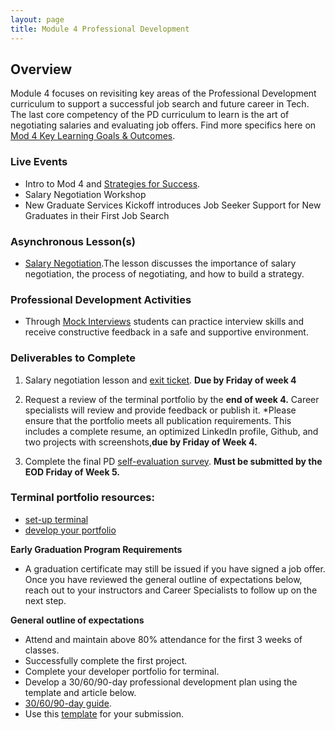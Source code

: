 ```yaml
---
layout: page
title: Module 4 Professional Development
---
```


## Overview
Module 4 focuses on revisiting key areas of the  Professional Development curriculum to support a successful job search and future career in Tech. The last core competency of the PD curriculum to learn is the art of negotiating salaries and evaluating job offers.  Find more specifics here on [Mod 4 Key Learning Goals & Outcomes](/module_four/mod4_learning_goals).

### Live Events
* Intro to Mod 4 and [Strategies for Success](https://careerdev.turing.edu/module_four/week1_kickoff). 
* Salary Negotiation Workshop
* New Graduate Services Kickoff introduces Job Seeker Support for New Graduates in their First Job Search

### Asynchronous Lesson(s)
* [Salary Negotiation](https://careerdev.turing.edu/module_four/negotiations).The lesson discusses the importance of salary negotiation, the process of negotiating, and how to build a strategy. 

### Professional Development Activities
* Through [Mock Interviews](https://careerdev.turing.edu/module_four/mod4_mock_interviews) students can practice interview skills and receive constructive feedback in a safe and supportive environment. 
  
### Deliverables to Complete 
1. Salary negotiation lesson and [exit ticket](https://docs.google.com/forms/d/e/1FAIpQLSdchKq_CTcnTMHp1QcWRmXCoIgHEs6F5zvaWWkAE2ZiLAMJSg/viewform).  **Due by Friday of week 4**
  
2. Request a review of the terminal portfolio by the **end of week 4.** Career specialists will review and provide feedback or publish it. *Please ensure that the portfolio meets all publication requirements. This includes a complete resume, an optimized LinkedIn profile, Github, and two projects with screenshots,**due by Friday of Week 4.**

3. Complete the final PD [self-evaluation survey](https://airtable.com/shrsS9pDedt4Jvnkd). **Must be submitted by the EOD Friday of Week 5.**

 
### Terminal portfolio resources:
* [set-up terminal ](https://careerdev.turing.edu/resources/terminal_directions)
* [develop your portfolio](https://careerdev.turing.edu/module_three/mod3_week1)

  
 **Early Graduation Program Requirements**
 * A graduation certificate may still be issued if you have signed a job offer. Once you have reviewed the general outline of expectations below, reach out to your instructors and Career Specialists to follow up on the next step.
  
 **General outline of expectations**  
  * Attend and maintain above 80% attendance for the first 3 weeks of classes.
  * Successfully complete the first project.
  * Complete your developer portfolio for terminal.
  * Develop a 30/60/90-day professional development plan using the template and article below.
  * [30/60/90-day guide](https://www.themuse.com/advice/30-60-90-day-plan-instructions-template-example).
  * Use this [template](https://docs.google.com/document/d/1Ak0aP-b8D99cD_uYNaw4Ojo7A8HaJnaTso_U1ooTCfo/edit#) for your submission.
